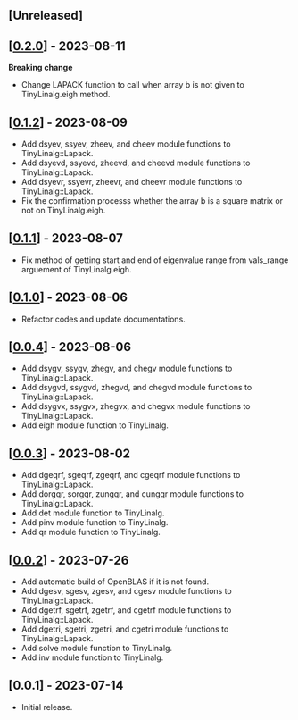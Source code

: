## [Unreleased]

## [[0.2.0](https://github.com/yoshoku/numo-tiny_linalg/compare/v0.1.2...v0.2.0)] - 2023-08-11
**Breaking change**
- Change LAPACK function to call when array b is not given to TinyLinalg.eigh method.

## [[0.1.2](https://github.com/yoshoku/numo-tiny_linalg/compare/v0.1.1...v0.1.2)] - 2023-08-09
- Add dsyev, ssyev, zheev, and cheev module functions to TinyLinalg::Lapack.
- Add dsyevd, ssyevd, zheevd, and cheevd module functions to TinyLinalg::Lapack.
- Add dsyevr, ssyevr, zheevr, and cheevr module functions to TinyLinalg::Lapack.
- Fix the confirmation processs whether the array b is a square matrix or not on TinyLinalg.eigh.

## [[0.1.1](https://github.com/yoshoku/numo-tiny_linalg/compare/v0.1.0...v0.1.1)] - 2023-08-07
- Fix method of getting start and end of eigenvalue range from vals_range arguement of TinyLinalg.eigh.

## [[0.1.0](https://github.com/yoshoku/numo-tiny_linalg/compare/v0.0.4...v0.1.0)] - 2023-08-06
- Refactor codes and update documentations.

## [[0.0.4](https://github.com/yoshoku/numo-tiny_linalg/compare/v0.0.3...v0.0.4)] - 2023-08-06
- Add dsygv, ssygv, zhegv, and chegv module functions to TinyLinalg::Lapack.
- Add dsygvd, ssygvd, zhegvd, and chegvd module functions to TinyLinalg::Lapack.
- Add dsygvx, ssygvx, zhegvx, and chegvx module functions to TinyLinalg::Lapack.
- Add eigh module function to TinyLinalg.

## [[0.0.3](https://github.com/yoshoku/numo-tiny_linalg/compare/v0.0.2...v0.0.3)] - 2023-08-02
- Add dgeqrf, sgeqrf, zgeqrf, and cgeqrf module functions to TinyLinalg::Lapack.
- Add dorgqr, sorgqr, zungqr, and cungqr module functions to TinyLinalg::Lapack.
- Add det module function to TinyLinalg.
- Add pinv module function to TinyLinalg.
- Add qr module function to TinyLinalg.

## [[0.0.2](https://github.com/yoshoku/numo-tiny_linalg/compare/v0.0.1...v0.0.2)] - 2023-07-26
- Add automatic build of OpenBLAS if it is not found.
- Add dgesv, sgesv, zgesv, and cgesv module functions to TinyLinalg::Lapack.
- Add dgetrf, sgetrf, zgetrf, and cgetrf module functions to TinyLinalg::Lapack.
- Add dgetri, sgetri, zgetri, and cgetri module functions to TinyLinalg::Lapack.
- Add solve module function to TinyLinalg.
- Add inv module function to TinyLinalg.

## [0.0.1] - 2023-07-14
- Initial release.
